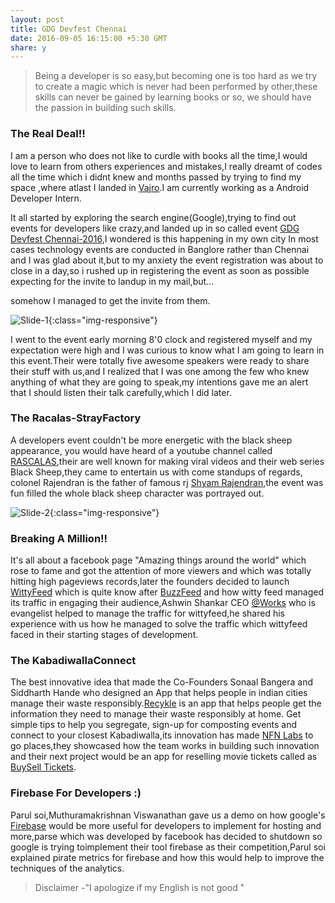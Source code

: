```yaml
---
layout: post
title: GDG Devfest Chennai
date: 2016-09-05 16:15:00 +5:30 GMT
share: y
---
```

>Being a developer is so easy,but becoming one is too hard as we try to create a magic which is never had been performed by other,these skills can never be gained by learning books or so, we should have the passion in building such skills.

### The Real Deal!!

I am a person who does not like to curdle with books all the time,I would love to learn from others experiences and mistakes,I really dreamt of codes all the time which i didnt knew and months passed by trying to find my space ,where atlast I landed in [Vajro](http://vajro.com/).I am currently working as a Android Developer Intern.

It all started by exploring the search engine(Google),trying to find out events for developers like crazy,and landed up in so called event [GDG Devfest Chennai-2016](http://devfest.gdgchennai.com/),I wondered is this happening in my own city In most cases technology events are  conducted in Banglore rather than Chennai and I was glad about it,but to my anxiety the event registration was about to close in a day,so i rushed up in registering the event as soon as possible expecting for the invite to landup in my mail,but...
<!--break-->
 somehow I managed to get the invite from them.

![Slide-1](http://res.cloudinary.com/www-ajitmarshall-com/image/upload/v1473794479/14188592_1127994810572289_4008752569658297299_o_e4emul.jpg){:class="img-responsive"}

I went to the event early morning 8'0 clock and registered myself and my expectation were high and I was curious to know what I am going to learn in this event.Their were totally five awesome speakers were ready to share their stuff with us,and I realized that I was one among the few who knew anything of what they are going to speak,my intentions gave me an alert that I should listen their talk carefully,which I did later.


### The Racalas-StrayFactory

A developers event couldn't be more energetic with the black sheep appearance, you would have heard of a youtube channel called [RASCALAS](https://www.youtube.com/user/EnnaDaRascalas),their are well known for making viral videos and their web series Black Sheep,they came to entertain us with come standups of regards, colonel Rajendran is the father of famous rj [Shyam Rajendran](https://twitter.com/shyamsworld),the event was fun filled the whole black sheep character was portrayed out.

![Slide-2](http://res.cloudinary.com/www-ajitmarshall-com/image/upload/v1473794468/14141757_1233843953313515_6699598464244315759_n_tdf3gf.jpg){:class="img-responsive"}

### Breaking A Million!!

It's all about a facebook page "Amazing things around the world" which rose to fame and got the attention of more viewers and which was totally hitting high pageviews records,later the founders decided to launch [WittyFeed](https://www.wittyfeed.com/) which is quite know after 
[BuzzFeed](https://www.buzzfeed.com/) and how witty feed managed its traffic in engaging their audience,Ashwin Shankar CEO [@Works](http://at.works/) who is evangelist helped to manage the traffic for wittyfeed,he shared his experience with us how he managed to solve the traffic which wittyfeed faced in their starting stages of development.

### The KabadiwallaConnect

The best innovative idea that made the Co-Founders Sonaal Bangera and Siddharth Hande who  designed an App that helps people in indian cities manage their waste responsibly.[Recykle](http://www.kabadiwallaconnect.in/recykle/) is an app that helps people get the information they need to manage their waste responsibly at home. Get simple tips to help you segregate, sign-up for composting events and connect to your closest Kabadiwalla,its innovation has made [NFN Labs](http://nfnlabs.in/) to go places,they showcased how the team works in building such innovation and their next project would be an app for reselling movie tickets called as [BuySell Tickets](https://play.google.com/store/apps/details?id=nfnlabs.buyselltickets).

### Firebase For Developers :)

Parul soi,Muthuramakrishnan Viswanathan gave us a demo on how google's [Firebase](http://firebase.google.com/) would be more useful for developers to implement for hosting and more,parse which was developed by facebook has decided to shutdown so google is trying toimplement their tool firebase as their competition,Parul soi explained pirate metrics for firebase and how this would help to improve the techniques of the analytics.

>Disclaimer -"I apologize if my English is not  good " 

